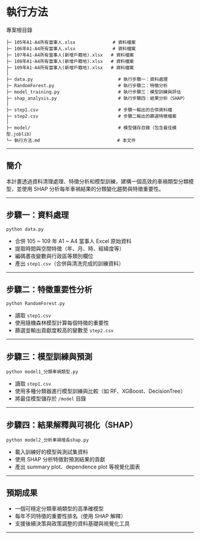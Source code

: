 # 執行方法

專案根目錄

```
├─ 105年A1-A4所有當事人.xlsx              # 資料檔案
├─ 106年A1-A4所有當事人.xlsx              # 資料檔案
├─ 107年A1-A4所有當事人(新增戶籍地).xlsx   # 資料檔案
├─ 108年A1-A4所有當事人(新增戶籍地).xlsx   # 資料檔案
├─ 109年A1-A4所有當事人(新增戶籍地).xlsx   # 資料檔案
│
├─ data.py                                # 執行步驟一：資料處理
├─ RandomForest.py                        # 執行步驟二：特徵分析
├─ model_training.py                      # 執行步驟三：模型訓練與評估
├─ shap_analysis.py                       # 執行步驟四：結果分析（SHAP）
│
├─ step1.csv                              # 步驟一輸出的合併資料檔
├─ step2.csv                              # 步驟二輸出的篩選特徵檔案
│
├─ model/                                 # 模型儲存目錄（包含最佳模型.joblib）
└─ 執行方法.md                             # 本文件
```

---

## 簡介

本計畫透過資料清理處理、特徵分析和模型訓練，建構一個高效的車禍類型分類模型，並使用 SHAP 分析每年車禍結果的分類變化趨勢與特徵重要性。

---

## 步驟一：資料處理

```
python data.py
```

- 合併 105 ~ 109 年 A1 ~ A4 當事人 Excel 原始資料
- 提取時間與空間特徵（年、月、時、經緯度等）
- 編碼晝夜變數與行政區等類別欄位
- 產出 `step1.csv`（合併與清洗完成的訓練資料）

---

## 步驟二：特徵重要性分析

```
python RandomForest.py
```

- 讀取 `step1.csv`
- 使用隨機森林模型計算每個特徵的重要性
- 篩選並輸出貢獻度較高的變數至 `step2.csv`

---

## 步驟三：模型訓練與預測

```
python model1_分類車禍類型.py
```

- 讀取 `step1.csv`
- 使用多種分類器進行模型訓練與比較（如 RF、XGBoost、DecisionTree）
- 將最佳模型儲存於 `/model` 目錄

---

## 步驟四：結果解釋與可視化（SHAP）

```
python model2_分析車禍增長shap.py
```

- 載入訓練好的模型與測試集資料
- 使用 SHAP 分析特徵對預測結果的貢獻
- 產出 summary plot、dependence plot 等視覺化圖表

---

## 預期成果

- 一個可穩定分類車禍類型的高準確模型
- 每年不同特徵的重要性排名（使用 SHAP 解釋）
- 支援後續決策與政策調整的資料基礎與視覺化工具

---

